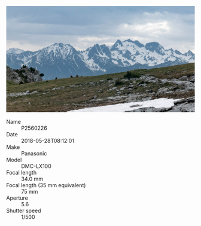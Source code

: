 [![P2560226](/photos/hd/P2560226.jpg)](/photos/full/P2560226.jpg?raw=true)

<dl>
  <dt>Name</dt>
  <dd>P2560226</dd>
  <dt>Date</dt>
  <dd>2018-05-28T08:12:01</dd>
  <dt>Make</dt>
  <dd>Panasonic</dd>
  <dt>Model</dt>
  <dd>DMC-LX100</dd>
  <dt>Focal length</dt>
  <dd>34.0 mm</dd>
  <dt>Focal length (35 mm equivalent)</dt>
  <dd>75 mm</dd>
  <dt>Aperture</dt>
  <dd>5.6</dd>
  <dt>Shutter speed</dt>
  <dd>1/500</dd>
</dl>
